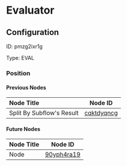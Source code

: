 # Evaluator
## Configuration
ID:  pmzg2ixr1g

Type: EVAL 








### Position

#### Previous Nodes
| Node Title | Node ID |
| :------------- | ------------ |
| Split By Subflow&#39;s Result | [cqktdyqncg](./cqktdyqncg.md) | 
 
 #### Future Nodes
| Node Title | Node ID |
| :------------- | ------------ |
| Node |[90yph4ra19](./90yph4ra19.md) | 